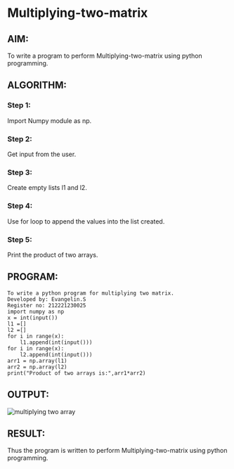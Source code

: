# Multiplying-two-matrix

## AIM:
To write a program to perform Multiplying-two-matrix using python programming.

## ALGORITHM:
### Step 1:
Import Numpy module as np.
### Step 2:
Get input from the user.
### Step 3:
Create empty lists l1 and l2.
### Step 4:
Use for loop to append the values into the list created.
### Step 5:
Print the product of two arrays.
## PROGRAM: 
```
To write a python program for multiplying two matrix.
Developed by: Evangelin.S
Register no: 212221230025
import numpy as np
x = int(input())
l1 =[]
l2 =[]
for i in range(x):
    l1.append(int(input()))
for i in range(x):
    l2.append(int(input()))
arr1 = np.array(l1)
arr2 = np.array(l2)
print("Product of two arrays is:",arr1*arr2)
```
## OUTPUT:
![multiplying two array](https://user-images.githubusercontent.com/94219798/153697534-5bb492ce-2cf1-4582-b5db-3ecb518dbe10.JPG)


## RESULT:
Thus the program is written to perform Multiplying-two-matrix using python programming.

